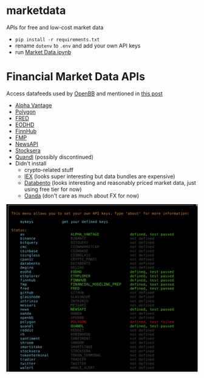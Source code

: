 # marketdata
APIs for free and low-cost market data
- `pip install -r requirements.txt`
- rename `dotenv` to `.env` and add your own API keys
- run [Market Data.ipynb](https://github.com/druce/marketdata/blob/main/Market%20Data.ipynb)

# Financial Market Data APIs
Access datafeeds used by [OpenBB](https://openbb.co/) and mentioned in [this post](https://medium.com/@peteramaral/want-to-be-informed-like-a-hedge-fund-manager-add-these-api-keys-to-your-openbb-terminal-8f96c2256b22)
- [Alpha Vantage](https://www.alphavantage.co/)
- [Polygon](https://polygon.io/)
- [FRED](https://fred.stlouisfed.org/)
- [EODHD](https://eodhistoricaldata.com/)
- [FinnHub](https://finnhub.io/)
- [FMP](https://site.financialmodelingprep.com/)
- [NewsAPI](https://newsapi.org/)
- [Stocksera](https://stocksera.pythonanywhere.com/)
- [Quandl](https://demo.quandl.com/) (possibly discontinued)
- Didn't install 
    - crypto-related stuff
    - [IEX](https://iexcloud.io/pricing) (looks super interesting but data bundles are expensive)
    - [Databento](https://databento.com/pricing) (looks interesting and reasonably priced market data, just using free tier for now)
    - [Oanda](https://www.oanda.com/foreign-exchange-data-services/en/exchange-rates-api/free-trial/) (don't care as much about FX for now)
    
![openbb.png](openbb.png)

